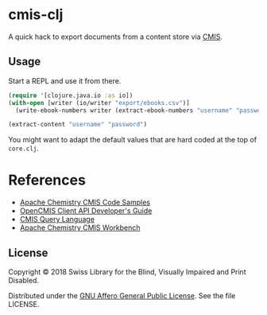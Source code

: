 # cmis-clj

A quick hack to export documents from a content store via
[CMIS](https://en.wikipedia.org/wiki/Content_Management_Interoperability_Services).

## Usage

Start a REPL and use it from there.

``` clojure
(require '[clojure.java.io :as io])
(with-open [writer (io/writer "export/ebooks.csv")]
  (write-ebook-numbers writer (extract-ebook-numbers "username" "password")))

(extract-content "username" "password")
```

You might want to adapt the default values that are hard coded at the
top of `core.clj`.

# References

- [Apache Chemistry CMIS Code Samples](https://chemistry.apache.org/docs/cmis-samples/index.html)
- [OpenCMIS Client API Developer's Guide](https://chemistry.apache.org/java/developing/guide.html)
- [CMIS Query Language](https://community.alfresco.com/docs/DOC-5898-cmis-query-language)
- [Apache Chemistry CMIS Workbench](https://chemistry.apache.org/java/developing/tools/dev-tools-workbench.html)

## License

Copyright © 2018 Swiss Library for the Blind, Visually Impaired and Print Disabled.

Distributed under the [GNU Affero General Public
License](http://www.gnu.org/licenses/agpl-3.0.html). See the file
LICENSE.

